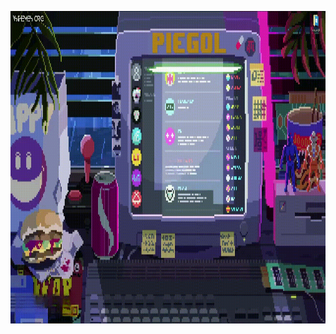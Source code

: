 <p align="center"><img src="https://github.com/piegol/piegol/blob/main/assets/footage.gif" width="1400" height="500"></p>
